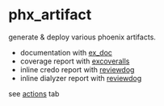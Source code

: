 # phx_artifact

generate & deploy various phoenix artifacts.

* documentation with [ex_doc](https://github.com/elixir-lang/ex_doc)
* coverage report with [excoveralls](https://github.com/parroty/excoveralls)
* inline credo report with [reviewdog](https://github.com/reviewdog/reviewdog)
* inline dialyzer report with [reviewdog](https://github.com/reviewdog/reviewdog)

see [actions](https://github.com/chitacan/phx_artifact/actions) tab
